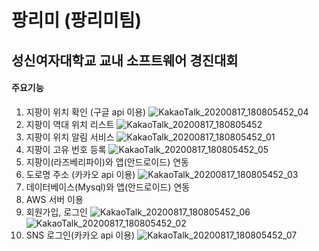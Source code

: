 # 팡리미 (팡리미팀)
## 성신여자대학교 교내 소프트웨어 경진대회

#### 주요기능
1. 지팡이 위치 확인 (구글 api 이용)
![KakaoTalk_20200817_180805452_04](https://user-images.githubusercontent.com/71006256/93229367-786e7b80-f7b1-11ea-980e-70ac2a1a836a.jpg)
2. 지팡이 역대 위치 리스트
![KakaoTalk_20200817_180805452](https://user-images.githubusercontent.com/71006256/93229355-760c2180-f7b1-11ea-83e1-9ce2ceab334d.jpg)
3. 지팡이 위치 알림 서비스
![KakaoTalk_20200817_180805452_01](https://user-images.githubusercontent.com/71006256/93229359-773d4e80-f7b1-11ea-99d3-92f384ad1f1a.jpg)
4. 지팡이 고유 번호 등록
![KakaoTalk_20200817_180805452_05](https://user-images.githubusercontent.com/71006256/93229369-786e7b80-f7b1-11ea-8678-64e6c88acef9.jpg)
5. 지팡이(라즈베리파이)와 앱(안드로이드) 연동
6. 도로명 주소 (카카오 api 이용)
![KakaoTalk_20200817_180805452_03](https://user-images.githubusercontent.com/71006256/93229364-77d5e500-f7b1-11ea-9f2c-c6f5361f591a.jpg)
7. 데이터베이스(Mysql)와 앱(안드로이드) 연동
8. AWS 서버 이용
9. 회원가입, 로그인
![KakaoTalk_20200817_180805452_06](https://user-images.githubusercontent.com/71006256/93229371-79071200-f7b1-11ea-9573-240d8cd62d5f.jpg)
![KakaoTalk_20200817_180805452_02](https://user-images.githubusercontent.com/71006256/93229361-77d5e500-f7b1-11ea-9b32-d7946c3c063a.jpg)
10. SNS 로그인(카카오 api 이용)
![KakaoTalk_20200817_180805452_07](https://user-images.githubusercontent.com/71006256/93229372-799fa880-f7b1-11ea-8c9d-3b226c9bbb2e.jpg)







